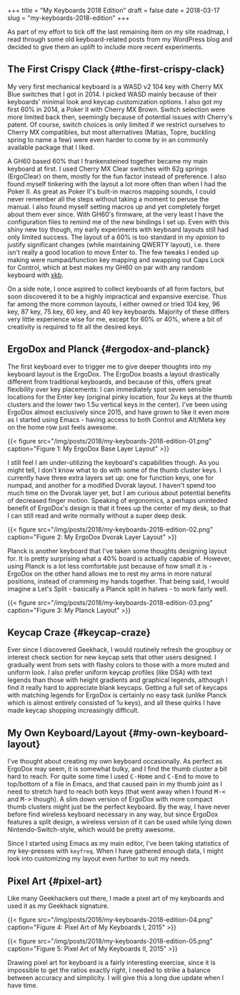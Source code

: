 +++
title = "My Keyboards 2018 Edition"
draft = false
date = 2018-03-17
slug = "my-keyboards-2018-edition"
+++

As part of my effort to tick off the last remaining item on my site roadmap, I read through some old keyboard-related posts from my WordPress blog and decided to give them an uplift to include more recent experiments.


## The First Crispy Clack {#the-first-crispy-clack}

My very first mechanical keyboard is a WASD v2 104 key with Cherry MX Blue switches that I got in 2014. I picked WASD mainly because of their keyboards' minimal look and keycap customization options. I also got my first 60% in 2014, a Poker II with Cherry MX Brown. Switch selection were more limited back then, seemingly because of potential issues with Cherry's patent. Of course, switch choices is only limited if we restrict ourselves to Cherry MX compatibles, but most alternatives (Matias, Topre, buckling spring to name a few) were even harder to come by in an commonly available package that I liked.

A GH60 based 60% that I frankensteined together became my main keyboard at first. I used Cherry MX Clear switches with 62g springs (ErgoClear) on them, mostly for the fun factor instead of preference. I also found myself tinkering with the layout a lot more often than when I had the Poker II. As great as Poker II's built-in macros mapping sounds, I could never remember all the steps without taking a moment to peruse the manual. I also found myself setting macros up and yet completely forget about them ever since. With GH60's firmware, at the very least I have the configuration files to remind me of the new bindings I set up. Even with this shiny new toy though, my early experiments with keyboard layouts still had only limited success. The layout of a 60% is too standard in my opinion to justify significant changes (while maintaining QWERTY layout), i.e. there isn't really a good location to move Enter to. The few tweaks I ended up making were numpad/function key mapping and swapping out Caps Lock for Control, which at best makes my GH60 on par with any random keyboard with [xkb](https://www.x.org/wiki/XKB/).

On a side note, I once aspired to collect keyboards of all form factors, but soon discovered it to be a highly impractical and expansive exercise. Thus far among the more common layouts, I either owned or tried 104 key, 96 key, 87 key, 75 key, 60 key, and 40 key keyboards. Majority of these differs very little experience wise for me, except for 60% or 40%, where a bit of creativity is required to fit all the desired keys.


## ErgoDox and Planck {#ergodox-and-planck}

The first keyboard ever to trigger me to give deeper thoughts into my keyboard layout is the ErgoDox. The ErgoDox boasts a layout drastically different from traditional keyboards, and because of this, offers great flexibility over key placements: I can immediately spot seven sensible locations for the Enter key (original pinky location, four 2u keys at the thumb clusters and the lower two 1.5u vertical keys in the center). I've been using ErgoDox almost exclusively since 2015, and have grown to like it even more as I started using Emacs - having access to both Control and Alt/Meta key on the home row just feels awesome.

{{< figure src="/img/posts/2018/my-keyboards-2018-edition-01.png" caption="Figure 1: My ErgoDox Base Layer Layout" >}}

I still feel I am under-utilizing the keyboard's capabilities though. As you might tell, I don't know what to do with some of the thumb cluster keys. I currently have three extra layers set up: one for function keys, one for numpad, and another for a modified Dvorak layout. I haven't spend too much time on the Dvorak layer yet, but I am curious about potential benefits of decreased finger motion. Speaking of ergonomics, a perhaps uninteded benefit of ErgoDox's design is that it frees up the center of my desk, so that I can still read and write normally without a super deep desk.

{{< figure src="/img/posts/2018/my-keyboards-2018-edition-02.png" caption="Figure 2: My ErgoDox Dvorak Layer Layout" >}}

Planck is another keyboard that I've taken some thoughts designing layout for. It is pretty surprising what a 40% board is actually capable of. However, using Planck is a lot less comfortable just because of how small it is - ErgoDox on the other hand allows me to rest my arms in more natural positions, instead of cramming my hands together. That being said, I would imagine a Let's Split - basically a Planck split in halves - to work fairly well.

{{< figure src="/img/posts/2018/my-keyboards-2018-edition-03.png" caption="Figure 3: My Planck Layout" >}}


## Keycap Craze {#keycap-craze}

Ever since I discovered Geekhack, I would routinely refresh the groupbuy or interest check section for new keycap sets that other users designed. I gradually went from sets with flashy colors to those with a more muted and uniform look. I also prefer uniform keycap profiles (like DSA) with text legends than those with height gradients and graphical legends, although I find it really hard to appreciate blank keycaps. Getting a full set of keycaps with matching legends for ErgoDox is certainly no easy task (unlike Planck which is almost entirely consisted of 1u keys), and all these quirks I have made keycap shopping increasingly difficult.


## My Own Keyboard/Layout {#my-own-keyboard-layout}

I've thought about creating my own keyboard occasionally. As perfect as ErgoDox
may seem, it is somewhat bulky, and I find the thumb cluster a bit hard to
reach. For quite some time I used <kbd>C-Home</kbd> and <kbd>C-End</kbd> to move to top/bottom of a
file in Emacs, and that caused pain in my thumb joint as I need to stretch hard
to reach both keys (that went away when I found <kbd>M-<</kbd> and <kbd>M-></kbd> though). A slim down version of ErgoDox with more compact thumb clusters might just be the perfect keyboard. By the way, I have never before find wireless keyboard necessary in any way, but since ErgoDox features a split design, a wireless version of it can be used while lying down Nintendo-Switch-style, which would be pretty awesome.

Since I started using Emacs as my main editor, I've been taking statistics of my key-presses with `keyfreq`. When I have gathered enough data, I might look into customizing my layout even further to suit my needs.


## Pixel Art {#pixel-art}

Like many Geekhackers out there, I made a pixel art of my keyboards and used it as my Geekhack signature.

{{< figure src="/img/posts/2018/my-keyboards-2018-edition-04.png" caption="Figure 4: Pixel Art of My Keyboards I, 2015" >}}

{{< figure src="/img/posts/2018/my-keyboards-2018-edition-05.png" caption="Figure 5: Pixel Art of My Keyboards II, 2015" >}}

Drawing pixel art for keyboard is a fairly interesting exercise, since it is impossible to get the ratios exactly right, I needed to strike a balance between accuracy and simplicity. I will give this a long due update when I have time.
